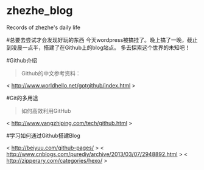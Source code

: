 zhezhe_blog
===

Records of zhezhe's daily life

#总要去尝试才会发现好玩的东西
今天wordpress被搞挂了。晚上搞了一晚，截止到凌晨一点半，搭建了在Github上的blog站点。
多去探索这个世界的未知吧！

#Github介绍
> Github的中文参考资料：

< http://www.worldhello.net/gotgithub/index.html >

#Git的多用途
> 如何高效利用GitHub 

< http://www.yangzhiping.com/tech/github.html >

#学习如何通过Github搭建Blog

< http://beiyuu.com/github-pages/   >
< http://www.cnblogs.com/purediy/archive/2013/03/07/2948892.html >
< http://zipperary.com/categories/hexo/ >
